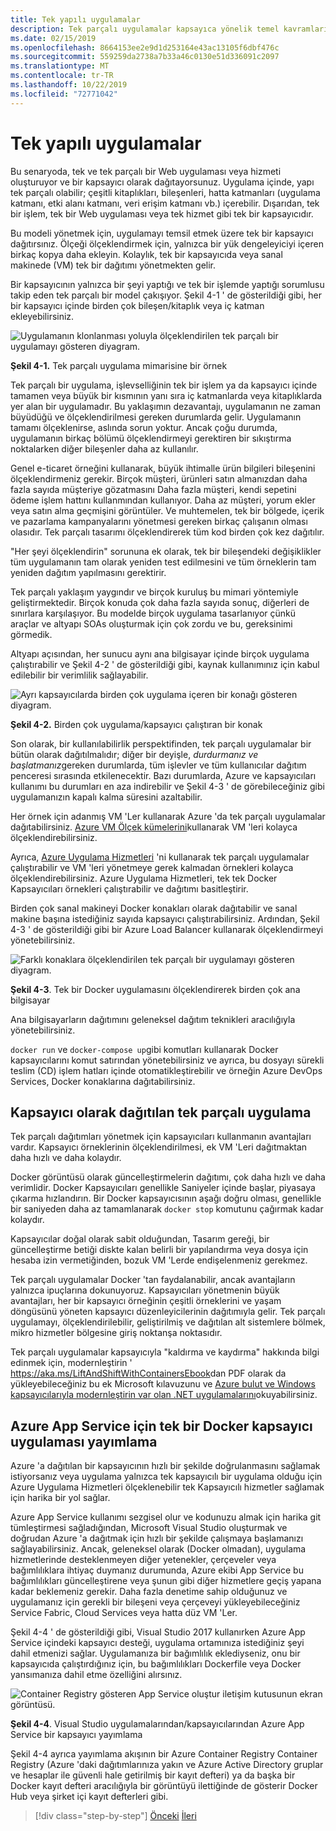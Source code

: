 ```yaml
---
title: Tek yapılı uygulamalar
description: Tek parçalı uygulamalar kapsayıca yönelik temel kavramları anlayın.
ms.date: 02/15/2019
ms.openlocfilehash: 8664153ee2e9d1d253164e43ac13105f6dbf476c
ms.sourcegitcommit: 559259da2738a7b33a46c0130e51d336091c2097
ms.translationtype: MT
ms.contentlocale: tr-TR
ms.lasthandoff: 10/22/2019
ms.locfileid: "72771042"
---
```

# <a name="monolithic-applications"></a>Tek yapılı uygulamalar

Bu senaryoda, tek ve tek parçalı bir Web uygulaması veya hizmeti oluşturuyor ve bir kapsayıcı olarak dağıtayorsunuz. Uygulama içinde, yapı tek parçalı olabilir; çeşitli kitaplıkları, bileşenleri, hatta katmanları (uygulama katmanı, etki alanı katmanı, veri erişim katmanı vb.) içerebilir. Dışarıdan, tek bir işlem, tek bir Web uygulaması veya tek hizmet gibi tek bir kapsayıcıdır.

Bu modeli yönetmek için, uygulamayı temsil etmek üzere tek bir kapsayıcı dağıtırsınız. Ölçeği ölçeklendirmek için, yalnızca bir yük dengeleyiciyi içeren birkaç kopya daha ekleyin. Kolaylık, tek bir kapsayıcıda veya sanal makinede (VM) tek bir dağıtımı yönetmekten gelir.

Bir kapsayıcının yalnızca bir şeyi yaptığı ve tek bir işlemde yaptığı sorumlusu takip eden tek parçalı bir model çakışıyor. Şekil 4-1 ' de gösterildiği gibi, her bir kapsayıcı içinde birden çok bileşen/kitaplık veya iç katman ekleyebilirsiniz.

![Uygulamanın klonlanması yoluyla ölçeklendirilen tek parçalı bir uygulamayı gösteren diyagram.](./media/monolithic-applications/monolithic-application-architecture-example.png)

**Şekil 4-1.** Tek parçalı uygulama mimarisine bir örnek

Tek parçalı bir uygulama, işlevselliğinin tek bir işlem ya da kapsayıcı içinde tamamen veya büyük bir kısmının yanı sıra iç katmanlarda veya kitaplıklarda yer alan bir uygulamadır. Bu yaklaşımın dezavantajı, uygulamanın ne zaman büyüdüğü ve ölçeklendirilmesi gereken durumlarda gelir. Uygulamanın tamamı ölçeklenirse, aslında sorun yoktur. Ancak çoğu durumda, uygulamanın birkaç bölümü ölçeklendirmeyi gerektiren bir sıkıştırma noktalarken diğer bileşenler daha az kullanılır.

Genel e-ticaret örneğini kullanarak, büyük ihtimalle ürün bilgileri bileşenini ölçeklendirmeniz gerekir. Birçok müşteri, ürünleri satın almanızdan daha fazla sayıda müşteriye gözatmasını Daha fazla müşteri, kendi sepetini ödeme işlem hattını kullanmından kullanıyor. Daha az müşteri, yorum ekler veya satın alma geçmişini görüntüler. Ve muhtemelen, tek bir bölgede, içerik ve pazarlama kampanyalarını yönetmesi gereken birkaç çalışanın olması olasıdır. Tek parçalı tasarımı ölçeklendirerek tüm kod birden çok kez dağıtılır.

"Her şeyi ölçeklendirin" sorununa ek olarak, tek bir bileşendeki değişiklikler tüm uygulamanın tam olarak yeniden test edilmesini ve tüm örneklerin tam yeniden dağıtım yapılmasını gerektirir.

Tek parçalı yaklaşım yaygındır ve birçok kuruluş bu mimari yöntemiyle geliştirmektedir. Birçok konuda çok daha fazla sayıda sonuç, diğerleri de sınırlara karşılaşıyor. Bu modelde birçok uygulama tasarlanıyor çünkü araçlar ve altyapı SOAs oluşturmak için çok zordu ve bu, gereksinimi görmedik.

Altyapı açısından, her sunucu aynı ana bilgisayar içinde birçok uygulama çalıştırabilir ve Şekil 4-2 ' de gösterildiği gibi, kaynak kullanımınız için kabul edilebilir bir verimlilik sağlayabilir.

![Ayrı kapsayıcılarda birden çok uygulama içeren bir konağı gösteren diyagram.](./media/monolithic-applications/host-with-multiple-apps-containers.png)

**Şekil 4-2.** Birden çok uygulama/kapsayıcı çalıştıran bir konak

Son olarak, bir kullanılabilirlik perspektifinden, tek parçalı uygulamalar bir bütün olarak dağıtılmalıdır; diğer bir deyişle, *durdurmanız ve başlatmanız*gereken durumlarda, tüm işlevler ve tüm kullanıcılar dağıtım penceresi sırasında etkilenecektir. Bazı durumlarda, Azure ve kapsayıcıları kullanımı bu durumları en aza indirebilir ve Şekil 4-3 ' de görebileceğiniz gibi uygulamanızın kapalı kalma süresini azaltabilir.

Her örnek için adanmış VM 'Ler kullanarak Azure 'da tek parçalı uygulamalar dağıtabilirsiniz. [Azure VM Ölçek kümelerini](https://docs.microsoft.com/azure/virtual-machine-scale-sets/)kullanarak VM 'leri kolayca ölçeklendirebilirsiniz.

Ayrıca, [Azure Uygulama Hizmetleri](https://azure.microsoft.com/services/app-service/) 'ni kullanarak tek parçalı uygulamalar çalıştırabilir ve VM 'leri yönetmeye gerek kalmadan örnekleri kolayca ölçeklendirebilirsiniz. Azure Uygulama Hizmetleri, tek tek Docker Kapsayıcıları örnekleri çalıştırabilir ve dağıtımı basitleştirir.

Birden çok sanal makineyi Docker konakları olarak dağıtabilir ve sanal makine başına istediğiniz sayıda kapsayıcı çalıştırabilirsiniz. Ardından, Şekil 4-3 ' de gösterildiği gibi bir Azure Load Balancer kullanarak ölçeklendirmeyi yönetebilirsiniz.

![Farklı konaklara ölçeklendirilen tek parçalı bir uygulamayı gösteren diyagram.](./media/monolithic-applications/multiple-hosts-from-single-docker-container.png)

**Şekil 4-3**. Tek bir Docker uygulamasını ölçeklendirerek birden çok ana bilgisayar

Ana bilgisayarların dağıtımını geleneksel dağıtım teknikleri aracılığıyla yönetebilirsiniz.

`docker run` ve `docker-compose up`gibi komutları kullanarak Docker kapsayıcılarını komut satırından yönetebilirsiniz ve ayrıca, bu dosyayı sürekli teslim (CD) işlem hatları içinde otomatikleştirebilir ve örneğin Azure DevOps Services, Docker konaklarına dağıtabilirsiniz.

## <a name="monolithic-application-deployed-as-a-container"></a>Kapsayıcı olarak dağıtılan tek parçalı uygulama

Tek parçalı dağıtımları yönetmek için kapsayıcıları kullanmanın avantajları vardır. Kapsayıcı örneklerinin ölçeklendirilmesi, ek VM 'Leri dağıtmaktan daha hızlı ve daha kolaydır.

Docker görüntüsü olarak güncelleştirmelerin dağıtımı, çok daha hızlı ve daha verimlidir. Docker Kapsayıcıları genellikle Saniyeler içinde başlar, piyasaya çıkarma hızlandırın. Bir Docker kapsayıcısının aşağı doğru olması, genellikle bir saniyeden daha az tamamlanarak `docker stop` komutunu çağırmak kadar kolaydır.

Kapsayıcılar doğal olarak sabit olduğundan, Tasarım gereği, bir güncelleştirme betiği diskte kalan belirli bir yapılandırma veya dosya için hesaba izin vermetiğinden, bozuk VM 'Lerde endişelenmeniz gerekmez.

Tek parçalı uygulamalar Docker 'tan faydalanabilir, ancak avantajların yalnızca ipuçlarına dokunuyoruz. Kapsayıcıları yönetmenin büyük avantajları, her bir kapsayıcı örneğinin çeşitli örneklerini ve yaşam döngüsünü yöneten kapsayıcı düzenleyicilerinin dağıtımıyla gelir. Tek parçalı uygulamayı, ölçeklendirilebilir, geliştirilmiş ve dağıtılan alt sistemlere bölmek, mikro hizmetler bölgesine giriş noktanşa noktasıdır.

Tek parçalı uygulamalar kapsayıcıyla "kaldırma ve kaydırma" hakkında bilgi edinmek için, modernleştirin ' <https://aka.ms/LiftAndShiftWithContainersEbook>dan PDF olarak da yükleyebileceğiniz bu ek Microsoft kılavuzunu ve [Azure bulut ve Windows kapsayıcılarıyla modernleştirin var olan .NET uygulamalarını](../../modernize-with-azure-containers/index.md)okuyabilirsiniz.

## <a name="publish-a-single-docker-container-app-to-azure-app-service"></a>Azure App Service için tek bir Docker kapsayıcı uygulaması yayımlama

Azure 'a dağıtılan bir kapsayıcının hızlı bir şekilde doğrulanmasını sağlamak istiyorsanız veya uygulama yalnızca tek kapsayıcılı bir uygulama olduğu için Azure Uygulama Hizmetleri ölçeklenebilir tek Kapsayıcılı hizmetler sağlamak için harika bir yol sağlar.

Azure App Service kullanımı sezgisel olur ve kodunuzu almak için harika git tümleştirmesi sağladığından, Microsoft Visual Studio oluşturmak ve doğrudan Azure 'a dağıtmak için hızlı bir şekilde çalışmaya başlamanızı sağlayabilirsiniz. Ancak, geleneksel olarak (Docker olmadan), uygulama hizmetlerinde desteklenmeyen diğer yetenekler, çerçeveler veya bağımlılıklara ihtiyaç duymanız durumunda, Azure ekibi App Service bu bağımlılıkları güncelleştirene veya şunun gibi diğer hizmetlere geçiş yapana kadar beklemeniz gerekir. Daha fazla denetime sahip olduğunuz ve uygulamanız için gerekli bir bileşeni veya çerçeveyi yükleyebileceğiniz Service Fabric, Cloud Services veya hatta düz VM 'Ler.

Şekil 4-4 ' de gösterildiği gibi, Visual Studio 2017 kullanırken Azure App Service içindeki kapsayıcı desteği, uygulama ortamınıza istediğiniz şeyi dahil etmenizi sağlar. Uygulamanıza bir bağımlılık eklediyseniz, onu bir kapsayıcıda çalıştırdığınız için, bu bağımlılıkları Dockerfile veya Docker yansımanıza dahil etme özelliğini alırsınız.

![Container Registry gösteren App Service oluştur iletişim kutusunun ekran görüntüsü.](./media/monolithic-applications/publish-azure-app-service-container.png)

**Şekil 4-4**. Visual Studio uygulamalarından/kapsayıcılarından Azure App Service bir kapsayıcı yayımlama

Şekil 4-4 ayrıca yayımlama akışının bir Azure Container Registry Container Registry (Azure 'daki dağıtımlarınıza yakın ve Azure Active Directory gruplar ve hesaplar ile güvenli hale getirilmiş bir kayıt defteri) ya da başka bir Docker kayıt defteri aracılığıyla bir görüntüyü ilettiğinde de gösterir Docker Hub veya şirket içi kayıt defterleri gibi.

>[!div class="step-by-step"]
>[Önceki](common-container-design-principles.md)
>[İleri](state-and-data-in-docker-applications.md)
